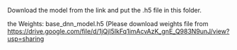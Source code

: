 
Download the model from the link and put the .h5 file in this folder.

the Weights: base_dnn_model.h5 (Please download weights file from https://drive.google.com/file/d/1jQjI5IkFq1imAcvAzK_gnE_Q983N9unJ/view?usp=sharing
